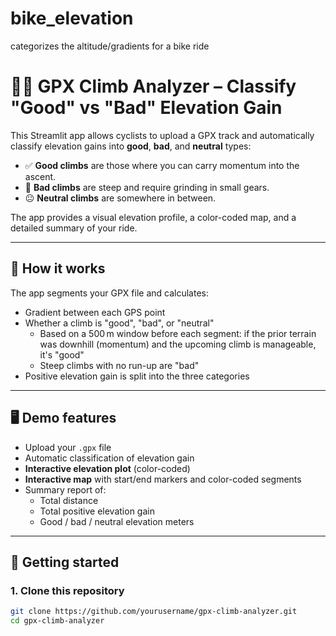 # bike_elevation
categorizes the altitude/gradients for a bike ride
# 🚴‍♂️ GPX Climb Analyzer – Classify "Good" vs "Bad" Elevation Gain

This Streamlit app allows cyclists to upload a GPX track and automatically classify elevation gains into **good**, **bad**, and **neutral** types:

- ✅ **Good climbs** are those where you can carry momentum into the ascent.
- 😤 **Bad climbs** are steep and require grinding in small gears.
- 😐 **Neutral climbs** are somewhere in between.

The app provides a visual elevation profile, a color-coded map, and a detailed summary of your ride.

---

## 🧠 How it works

The app segments your GPX file and calculates:

- Gradient between each GPS point
- Whether a climb is "good", "bad", or "neutral"
  - Based on a 500 m window before each segment: if the prior terrain was downhill (momentum) and the upcoming climb is manageable, it's "good"
  - Steep climbs with no run-up are "bad"
- Positive elevation gain is split into the three categories

---

## 🖥️ Demo features

- Upload your `.gpx` file
- Automatic classification of elevation gain
- **Interactive elevation plot** (color-coded)
- **Interactive map** with start/end markers and color-coded segments
- Summary report of:
  - Total distance
  - Total positive elevation gain
  - Good / bad / neutral elevation meters

---

## 🚀 Getting started

### 1. Clone this repository

```bash
git clone https://github.com/yourusername/gpx-climb-analyzer.git
cd gpx-climb-analyzer

